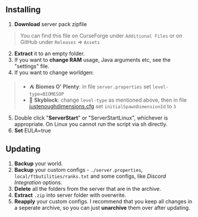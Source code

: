 ## Installing

1) **Download** server pack zipfile
  > You can find this file on CurseForge under `Additional Files` or on GitHub under `Releases` => `Assets`
2) **Extract** it to an empty folder.
3) If you want to **change RAM** usage, Java arguments etc, see the "settings" file.
4) If you want to change worldgen:
  > - ⛺ **Biomes O' Plenty**: in file `server.properties` set `level-type=BIOMESOP`
  > - 🌌 **Skyblock**: change `level-type` as mentioned above, then in file [justenoughdimensions.cfg](config/justenoughdimensions/justenoughdimensions.cfg) set `initialSpawnDimensionId` to `3`
5) Double click "**ServerStart**" or "ServerStartLinux", whichever is appropriate. On Linux you cannot run the script via sh directly.
6) **Set** EULA=true

## Updating

1) **Backup** your world.
2) **Backup** your custom configs - `./server.properties`, `local/ftbutilities/ranks.txt` and some configs, like *Discord Integration* options.
3) **Delete** all the folders from the server that are in the archive.
4) **Extract** `.zip` into server folder with overwrite.
7) **Reapply** your custom configs. I recommend that you keep all changes in a seperate archive, so you can just **unarchive** them over after updating.
